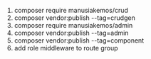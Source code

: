  1. composer require manusiakemos/crud
 2. composer vendor:publish --tag=crudgen
 3. composer require manusiakemos/admin
 4. composer vendor:publish --tag=admin
 5. composer vendor:publish --tag=component
 6. add role middleware to route group

